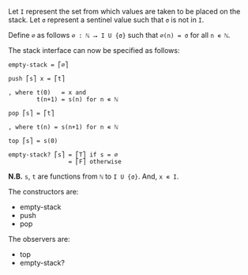Let `I` represent the set from which values are taken to be placed on the stack.
Let `σ` represent a sentinel value such that `σ` is not in `I`.

Define `∅` as follows `∅ : ℕ ⭢ I U {σ}` such that `∅(n) = σ` for all `n ∊ ℕ`.

The stack interface can now be specified as follows:

```
empty-stack = ⎡∅⎤
```

```
push ⎡s⎤ x = ⎡t⎤

, where t(0)   = x and
        t(n+1) = s(n) for n ∊ ℕ
```

```
pop ⎡s⎤ = ⎡t⎤

, where t(n) = s(n+1) for n ∊ ℕ
```

```
top ⎡s⎤ = s(0)
```

```
empty-stack? ⎡s⎤ = ⎡T⎤ if s = ∅
                 = ⎡F⎤ otherwise
```

**N.B.** `s`, `t` are functions from `ℕ` to `I U {σ}`. And, `x ∊ I`.

The constructors are:

- empty-stack
- push
- pop

The observers are:

- top
- empty-stack?
